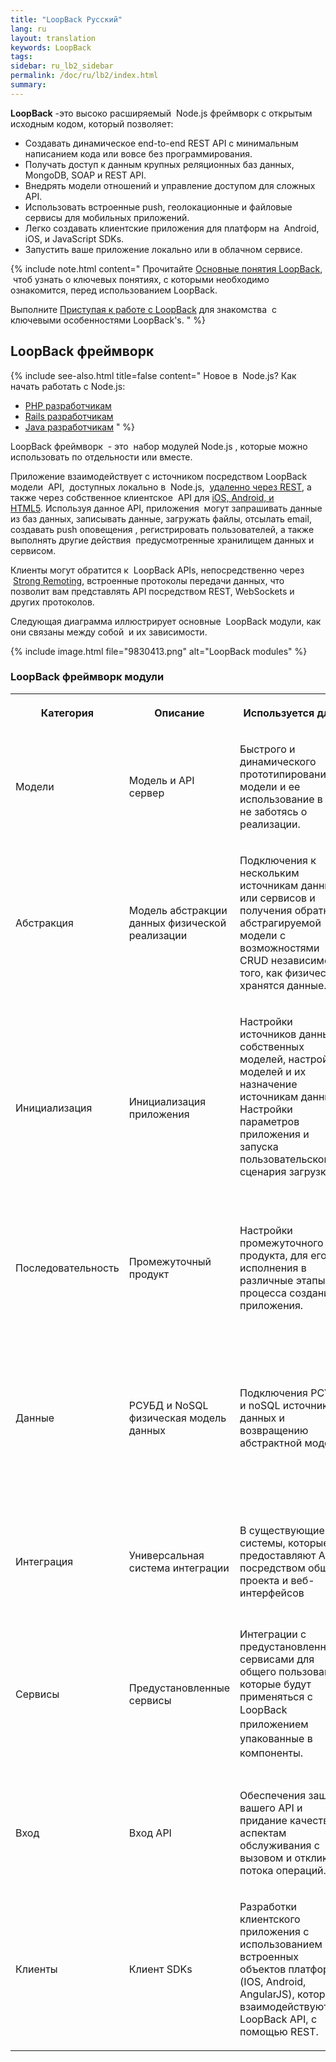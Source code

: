 ```yaml
---
title: "LoopBack Pусский"
lang: ru
layout: translation
keywords: LoopBack
tags:
sidebar: ru_lb2_sidebar
permalink: /doc/ru/lb2/index.html
summary:
---
```


**LoopBack** -это высоко расширяемый  Node.js фреймворк с открытым исходным кодом, который позволяет:

*   Создавать динамическое end-to-end REST API с минимальным написанием кода или вовсе без программирования.
*   Получать доступ к данным крупных реляционных баз данных, MongoDB, SOAP и REST API.
*   Внедрять модели отношений и управление доступом для сложных API.
*   Использовать встроенные push, геолокационные и файловые сервисы для мобильных приложений.
*   Легко создавать клиентские приложения для платформ на  Android, iOS, и JavaScript SDKs.
*   Запустить ваше приложение локально или в облачном сервисе.      

{% include note.html content="
Прочитайте [Основные понятия LoopBack](-LoopBack.html),  чтоб узнать о ключевых понятиях, с которыми необходимо ознакомится, перед использованием LoopBack.

Выполните [Приступая к работе с LoopBack](-LoopBack.html) для знакомства  с ключевыми особенностями LoopBack's.
" %}

## LoopBack фреймворк

{% include see-also.html title=false content="
Новое в  Node.js? Как начать работать с Node.js:

*   [PHP разработчикам](http://strongloop.com/strongblog/node-js-php-get-started/)
*   [Rails разработчикам](http://strongloop.com/strongblog/node-js-ruby-on-rails-getting-started/)
*   [Java разработчикам](http://strongloop.com/strongblog/node-js-java-getting-started/)
" %}

LoopBack фреймворк  - это  набор модулей Node.js , которые можно использовать по отдельности или вместе.   

Приложение взаимодействует с источником посредством LoopBack модели  API,  доступных локально в  Node.js,  [удаленно через REST](Built-in-models-REST-API.html), а также через собственное клиентское  API для [iOS, Android, и HTML5](Client-SDKs.html). Используя данное API, приложения  могут запрашивать данные из баз данных, записывать данные, загружать файлы, отсылать email, создавать push оповещения , регистрировать пользователей, а также выполнять другие действия  предусмотренные хранилищем данных и сервисом.

Клиенты могут обратится к  LoopBack APIs, непосредственно через  [Strong Remoting](https://docs.strongloop.com/display/LB/Strong+Remoting), встроенные протоколы передачи данных, что позволит вам представлять API посредством REST, WebSockets и других протоколов.

Следующая диаграмма иллюстрирует основные  LoopBack модули, как они связаны между собой  и их зависимости. 

{% include image.html file="9830413.png" alt="LoopBack modules" %}

### LoopBack фреймворк модули

<table>
  <tbody>
    <tr>
      <th>
        <p>Категория</p>
      </th>
      <th>
        <p>Описание</p>
      </th>
      <th>
        <p><strong>Используется для...</strong></p>
      </th>
      <th>
        <p>Модули</p>
      </th>
    </tr>
    <tr>
      <td>
        <p>Модели</p>
      </td>
      <td>
        <p>Модель и API сервер</p>
      </td>
      <td>
        <p>Быстрого и динамического прототипирование модели и ее использование в API не заботясь о реализации.</p>
      </td>
      <td>loopback</td>
    </tr>
    <tr>
      <td>
        <p>Абстракция</p>
      </td>
      <td>
        <p>Модель абстракции данных физической реализации</p>
      </td>
      <td>
        <p>Подключения к нескольким источникам данных или сервисов и получения обратно абстрагируемой модели с возможностями CRUD независимо от того, как физически хранятся данные.</p>
      </td>
      <td>
        <div style="width: 200px;">
          <p><span>loopback-datasource-juggler</span></p>
        </div>
      </td>
    </tr>
    <tr>
      <td>Инициализация</td>
      <td>Инициализация приложения</td>
      <td>
        <p>Настройки источников данных, собственных моделей, настройка моделей и их назначение источникам данных; Настройки параметров приложения и запуска пользовательского сценария загрузки.</p>
        <p>&nbsp;</p>
      </td>
      <td>loopback-boot</td>
    </tr>
    <tr>
      <td>Последовательность</td>
      <td>Промежуточный продукт</td>
      <td>
        <p>Настройки промежуточного продукта, для его исполнения в различные этапы процесса создания приложения.</p>
      </td>
      <td>loopback-phase</td>
    </tr>
    <tr>
      <td>
        <p>Данные</p>
      </td>
      <td>
        <p>РСУБД и NoSQL физическая модель данных</p>
      </td>
      <td>
        <p>Подключения РСУБД и <span>noSQL источникам данных и возвращению абстрактной модели.</span></p>
      </td>
      <td>
        <p>loopback-connector-mongodb</p>
        <p><span>loopback-connector-mysql</span></p>
        <p><span><span>loopback-connector-postgresql</span></span>
        </p>
        <p><span><span><span>loopback-connector-msssql</span></span>
          </span>
        </p>
        <p><span><span><span><span>loopback-connector-oracle</span></span>
          </span>
          </span>
        </p>
      </td>
    </tr>
    <tr>
      <td>
        <p>Интеграция</p>
      </td>
      <td>
        <p>Универсальная система интеграции</p>
      </td>
      <td>
        <p>В существующие системы, которые предоставляют API, посредством общего проекта и веб-интерфейсов</p>
      </td>
      <td>
        <p><span>loopback-connector-rest</span></p>
        <p><span><span>loopback-connector-soap</span></span>
        </p>
      </td>
    </tr>
    <tr>
      <td>
        <p>Сервисы</p>
      </td>
      <td>
        <p>Предустановленные сервисы</p>
      </td>
      <td>
        <p>Интеграции с предустановленными сервисами для общего пользования, которые будут применяться с <span style="line-height: 1.4285715;">LoopBack приложением упакованные в компоненты.</span></p>
      </td>
      <td>
        <p>loopback-component-push</p>
        <p><span>loopback-component-storage</span></p>
        <p><span>loopback-component-passport</span></p>
        <p><span><span>loopback-component-sync<br>(в разработке)</span></span>
        </p>
      </td>
    </tr>
    <tr>
      <td>
        <p>Вход</p>
      </td>
      <td>
        <p>Вход API</p>
      </td>
      <td>
        <p>Обеспечения защиты вашего API и придание качества аспектам обслуживания с вызовом и откликом потока операций.</p>
      </td>
      <td>
        <p>loopback-gateway</p>
        <p>loopback-component-oauth2</p>
      </td>
    </tr>
    <tr>
      <td>
        <p>Клиенты</p>
      </td>
      <td>
        <p>Клиент SDKs</p>
      </td>
      <td>
        <p>Разработки клиентского приложения с использованием встроенных объектов платформы (IOS, Android, AngularJS), которые взаимодействуют с <span>LoopBack</span> API, с помощью REST.</p>
      </td>
      <td>
        <p>loopback-sdk-ios</p>
        <p>loopback-sdk-android</p>
        <p>loopback-sdk-angular</p>
      </td>
    </tr>
  </tbody>
</table>
